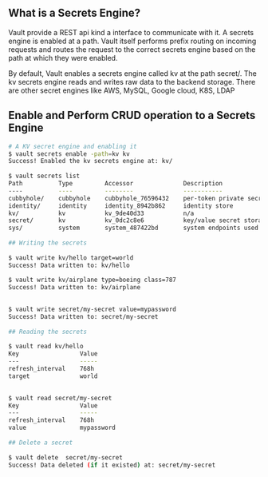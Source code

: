 ## What is a Secrets Engine?
Vault provide a REST api kind a interface to communicate with it.  A secrets engine is enabled at a path. 
Vault itself performs prefix routing on incoming requests and routes the request to the correct secrets engine based on the path at which they were enabled.

By default, Vault enables a secrets engine called kv at the path secret/. The kv secrets engine reads and writes raw data to the backend storage.
There are other secret engines like AWS, MySQL, Google cloud, K8S, LDAP

## Enable and Perform CRUD operation to a Secrets Engine
```bash
# A KV secret engine and enabling it
$ vault secrets enable -path=kv kv
Success! Enabled the kv secrets engine at: kv/
    
$ vault secrets list
Path          Type         Accessor              Description
----          ----         --------              -----------
cubbyhole/    cubbyhole    cubbyhole_76596432    per-token private secret storage
identity/     identity     identity_8942b862     identity store
kv/           kv           kv_9de40d33           n/a
secret/       kv           kv_0dc2c8e6           key/value secret storage
sys/          system       system_487422bd       system endpoints used for control, policy and debugging
   
## Writing the secrets
       
$ vault write kv/hello target=world
Success! Data written to: kv/hello
    
$ vault write kv/airplane type=boeing class=787
Success! Data written to: kv/airplane 

    
$ vault write secret/my-secret value=mypassword
Success! Data written to: secret/my-secret
        
## Reading the secrets
    
$ vault read kv/hello
Key                 Value
---                 -----
refresh_interval    768h
target              world

    
$ vault read secret/my-secret
Key                 Value
---                 -----
refresh_interval    768h
value               mypassword
    
## Delete a secret
    
$ vault delete  secret/my-secret
Success! Data deleted (if it existed) at: secret/my-secret

```
 